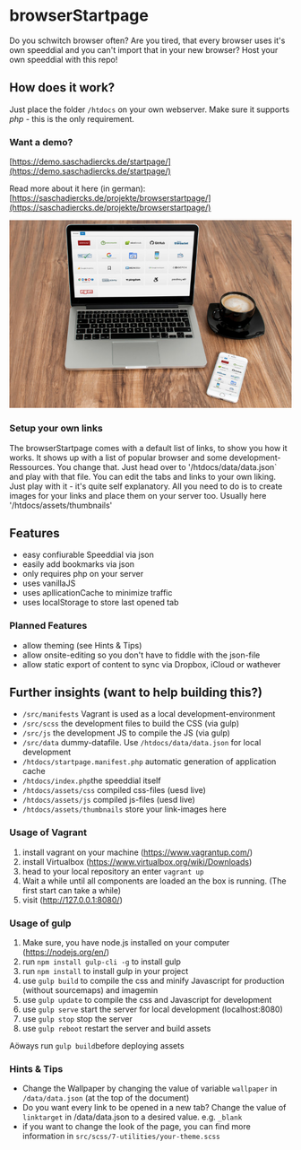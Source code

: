 # browserStartpage
Do you schwitch browser often? Are you tired, that every browser uses it's own speeddial and you can't import that in your new browser?
Host your own speeddial with this repo!

## How does it work?
Just place the folder `/htdocs` on your own webserver. Make sure it supports *php* - this is the only requirement.

### Want a demo?
[https://demo.saschadiercks.de/startpage/](https://demo.saschadiercks.de/startpage/)

Read more about it here (in german): [https://saschadiercks.de/projekte/browserstartpage/](https://saschadiercks.de/projekte/browserstartpage/)

![Screenshot](/.screenshots/startpage-macbook-iphone.jpg)

### Setup your own links
The browserStartpage comes with a default list of links, to show you how it works. It shows up with a list of popular browser and some development-Ressources. You change that. Just head over to '/htdocs/data/data.json` and play with that file. You can edit the tabs and links to your own liking. Just play with it - it's quite self explanatory. All you need to do is to create images for your links and place them on your server too. Usually here '/htdocs/assets/thumbnails'

## Features
- easy confiurable Speeddial via json
- easily add bookmarks via json
- only requires php on your server
- uses vanillaJS
- uses apllicationCache to minimize traffic
- uses localStorage to store last opened tab

### Planned Features
- allow theming (see Hints & Tips)
- allow onsite-editing so you don't have to fiddle with the json-file
- allow static export of content to sync via Dropbox, iCloud or wathever

## Further insights (want to help building this?)
- `/src/manifests` Vagrant is used as a local development-environment
- `/src/scss` the development files to build the CSS (via gulp)
- `/src/js` the development JS to compile the JS (via gulp)
- `/src/data` dummy-datafile. Use `/htdocs/data/data.json` for local development
- `/htdocs/startpage.manifest.php` automatic generation of application cache
- `/htdocs/index.php`the speeddial itself
- `/htdocs/assets/css` compiled css-files (uesd live)
- `/htdocs/assets/js` compiled js-files (uesd live)
- `/htdocs/assets/thumbnails` store your link-images here

### Usage of Vagrant
1. install vagrant on your machine (https://www.vagrantup.com/)
2. install Virtualbox (https://www.virtualbox.org/wiki/Downloads)
3. head to your local repository an enter `vagrant up`
4. Wait a while until all components are loaded an the box is running. (The first start can take a while)
5. visit (http://127.0.0.1:8080/)

### Usage of gulp
1. Make sure, you have node.js installed on your computer (https://nodejs.org/en/)
2. run `npm install gulp-cli -g` to install gulp
3. run `npm install` to install gulp in your project
4. use `gulp build` to compile the css and minify Javascript for production (without sourcemaps) and imagemin
5. use `gulp update` to compile the css and Javascript for development
6. use `gulp serve` start the server for local development (localhost:8080)
7. use `gulp stop` stop the server
8. use `gulp reboot` restart the server and build assets

Aöways run `gulp build`before deploying assets

### Hints & Tips
- Change the Wallpaper by changing the value of variable `wallpaper` in `/data/data.json` (at the top of the document)
- Do you want every link to be opened in a new tab? Change the value of `linktarget` in /data/data.json to a desired value. e.g. `_blank`
- if you want to change the look of the page, you can find more information in `src/scss/7-utilities/your-theme.scss`
